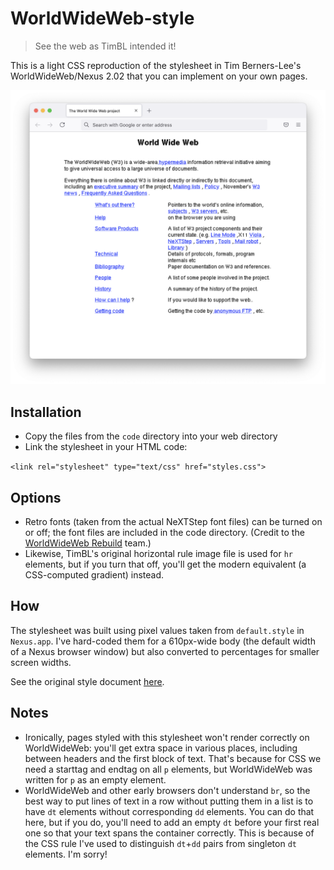 # WorldWideWeb-style
> See the web as TimBL intended it!

This is a light CSS reproduction of the stylesheet in Tim Berners-Lee's WorldWideWeb/Nexus 2.02 that you can implement on your own pages.

![screenshot](screenshot.png)

## Installation

* Copy the files from the <code>code</code> directory into your web directory
* Link the stylesheet in your HTML code:

`<link rel="stylesheet" type="text/css" href="styles.css">`

## Options

* Retro fonts (taken from the actual NeXTStep font files) can be turned on or off; the font files are included in the code directory. (Credit to the [WorldWideWeb Rebuild](https://worldwideweb.cern.ch/typography/) team.)
* Likewise, TimBL's original horizontal rule image file is used for `hr` elements, but if you turn that off, you'll get the modern equivalent (a CSS-computed gradient) instead.

## How

The stylesheet was built using pixel values taken from `default.style` in `Nexus.app`. I've hard-coded them for a 610px-wide body (the default width of a Nexus browser window) but also converted to percentages for smaller screen widths.

See the original style document [here](default.style).

## Notes

* Ironically, pages styled with this stylesheet won't render correctly on WorldWideWeb: you'll get extra space in various places, including between headers and the first block of text. That's because for CSS we need a starttag and endtag on all `p` elements, but WorldWideWeb was written for `p` as an empty element.
* WorldWideWeb and other early browsers don't understand `br`, so the best way to put lines of text in a row without putting them in a list is to have `dt` elements without corresponding `dd` elements. You can do that here, but if you do, you'll need to add an empty `dt` before your first real one so that your text spans the container correctly. This is because of the CSS rule I've used to distinguish `dt`+`dd` pairs from singleton `dt` elements. I'm sorry!
